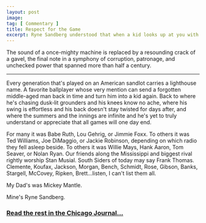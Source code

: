 ```yaml
---
layout: post
image: 
tag: [ Commentary ]
title: Respect for the Game
excerpt: Ryne Sandberg understood that when a kid looks up at you with wide-eyed admiration, you don’t make a fool out of them. A tribute to the Cubs legend who respected the game, and us, too much to let us down.
---
```


The sound of a once-mighty machine is replaced by a resounding crack of a gavel, the final note in a symphony of corruption, patronage, and unchecked power that spanned more than half a century.

---

<p>Every generation that's played on an American sandlot carries a lighthouse name. A favorite ballplayer whose very mention can send a forgotten middle-aged man back in time and turn him into a kid again. Back to where he's chasing dusk‑lit grounders and his knees know no ache, where his swing is effortless and his back doesn't stay twisted for days after, and where the summers and the innings are infinite and he's yet to truly understand or appreciate that all games will one day end.</p>

<p>For many it was Babe Ruth, Lou Gehrig, or Jimmie Foxx. To others it was Ted Williams, Joe DiMaggio, or Jackie Robinson, depending on which radio they fell asleep beside. To others it was Willie Mays, Hank Aaron, Tom Seaver, or Nolan Ryan. Our friends along the Mississippi and biggest rival rightly worship Stan Musial. South Siders of today may say Frank Thomas. Clemente, Koufax, Jackson, Morgan, Bench, Schmidt, Rose, Gibson, Banks, Stargell, McCovey, Ripken, Brett...listen, I can't list them all.</p>

<p>My Dad's was Mickey Mantle.</p>

<p>Mine's Ryne Sandberg.</p>

<h3><a href="https://www.chicagojournal.com/respect-for-the-game/">Read the rest in the Chicago Journal...</a></h3>

<br/>

